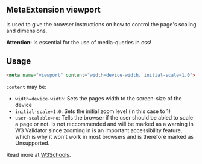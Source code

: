 ## MetaExtension viewport

Is used to give the browser instructions on how to control the page's scaling and dimensions.

**Attention:** Is essential for the use of media-queries in css!

## Usage

````html
<meta name="viewport" content="width=device-width, initial-scale=1.0">
````

`content` may be:

* `width=device-width`: Sets the pages width to the screen-size of the device
* `initial-scale=1.0`: Sets the initial zoom level (in this case to 1)
* `user-scalable=no`: Tells the browser if the user should be abled to scale a page or not.
  Is not reccommended and will be marked as a warning in W3 Validator since zooming in is an important accessibility feature, which is why it won't work in most browsers and is therefore marked as <span class="badge bg-danger">Unsupported</span>.

Read more at [W3Schools](https://www.w3schools.com/css/css_rwd_viewport.asp).
